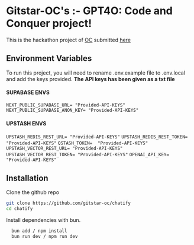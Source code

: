 # Gitstar-OC's :- GPT4O: Code and Conquer project!

This is the hackathon project of [OC](https://devpost.com/Gitstar-OC) submitted [here](https://devpost.com/software/chatify-pd39qn?) 

## Environment Variables
To run this project, you will need to rename .env.example file to .env.local and add the keys provided. 
**The API keys has been given as a txt file**

#### SUPABASE ENVS
`NEXT_PUBLIC_SUPABASE_URL= "Provided-API-KEYS"`
`NEXT_PUBLIC_SUPABASE_ANON_KEY= "Provided-API-KEYS"`
            
#### UPSTASH ENVS
`UPSTASH_REDIS_REST_URL= "Provided-API-KEYS"`
`UPSTASH_REDIS_REST_TOKEN= "Provided-API-KEYS"`
`QSTASH_TOKEN=  "Provided-API-KEYS"`
`UPSTASH_VECTOR_REST_URL= "Provided-API-KEYS"`
`UPSTASH_VECTOR_REST_TOKEN= "Provided-API-KEYS"`
`OPENAI_API_KEY= "Provided-API-KEYS"`

## Installation

Clone the github repo
```bash 
git clone https://github.com/gitstar-oc/chatify
cd chatify
```
Install dependencies with bun.

```bash
  bun add / npm install
  bun run dev / npm run dev
```
